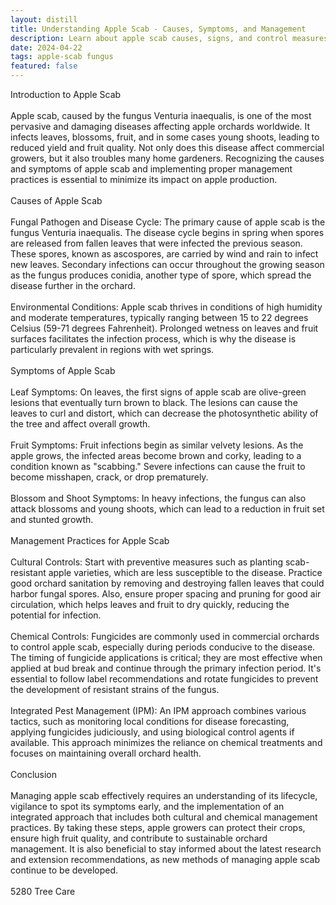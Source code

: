 ```yaml
---
layout: distill
title: Understanding Apple Scab - Causes, Symptoms, and Management
description: Learn about apple scab causes, signs, and control measures in this insightful guide. Protect your apple trees effectively.
date: 2024-04-22
tags: apple-scab fungus
featured: false
---
```


Introduction to Apple Scab<br /><br />Apple scab, caused by the fungus Venturia inaequalis, is one of the most pervasive and damaging diseases affecting apple orchards worldwide. It infects leaves, blossoms, fruit, and in some cases young shoots, leading to reduced yield and fruit quality. Not only does this disease affect commercial growers, but it also troubles many home gardeners. Recognizing the causes and symptoms of apple scab and implementing proper management practices is essential to minimize its impact on apple production.<br /><br />Causes of Apple Scab<br /><br />Fungal Pathogen and Disease Cycle: The primary cause of apple scab is the fungus Venturia inaequalis. The disease cycle begins in spring when spores are released from fallen leaves that were infected the previous season. These spores, known as ascospores, are carried by wind and rain to infect new leaves. Secondary infections can occur throughout the growing season as the fungus produces conidia, another type of spore, which spread the disease further in the orchard.<br /><br />Environmental Conditions: Apple scab thrives in conditions of high humidity and moderate temperatures, typically ranging between 15 to 22 degrees Celsius (59-71 degrees Fahrenheit). Prolonged wetness on leaves and fruit surfaces facilitates the infection process, which is why the disease is particularly prevalent in regions with wet springs.<br /><br />Symptoms of Apple Scab<br /><br />Leaf Symptoms: On leaves, the first signs of apple scab are olive-green lesions that eventually turn brown to black. The lesions can cause the leaves to curl and distort, which can decrease the photosynthetic ability of the tree and affect overall growth.<br /><br />Fruit Symptoms: Fruit infections begin as similar velvety lesions. As the apple grows, the infected areas become brown and corky, leading to a condition known as "scabbing." Severe infections can cause the fruit to become misshapen, crack, or drop prematurely.<br /><br />Blossom and Shoot Symptoms: In heavy infections, the fungus can also attack blossoms and young shoots, which can lead to a reduction in fruit set and stunted growth.<br /><br />Management Practices for Apple Scab<br /><br />Cultural Controls: Start with preventive measures such as planting scab-resistant apple varieties, which are less susceptible to the disease. Practice good orchard sanitation by removing and destroying fallen leaves that could harbor fungal spores. Also, ensure proper spacing and pruning for good air circulation, which helps leaves and fruit to dry quickly, reducing the potential for infection.<br /><br />Chemical Controls: Fungicides are commonly used in commercial orchards to control apple scab, especially during periods conducive to the disease. The timing of fungicide applications is critical; they are most effective when applied at bud break and continue through the primary infection period. It's essential to follow label recommendations and rotate fungicides to prevent the development of resistant strains of the fungus.<br /><br />Integrated Pest Management (IPM): An IPM approach combines various tactics, such as monitoring local conditions for disease forecasting, applying fungicides judiciously, and using biological control agents if available. This approach minimizes the reliance on chemical treatments and focuses on maintaining overall orchard health.<br /><br />Conclusion<br /><br />Managing apple scab effectively requires an understanding of its lifecycle, vigilance to spot its symptoms early, and the implementation of an integrated approach that includes both cultural and chemical management practices. By taking these steps, apple growers can protect their crops, ensure high fruit quality, and contribute to sustainable orchard management. It is also beneficial to stay informed about the latest research and extension recommendations, as new methods of managing apple scab continue to be developed.<br /><br />5280 Tree Care
